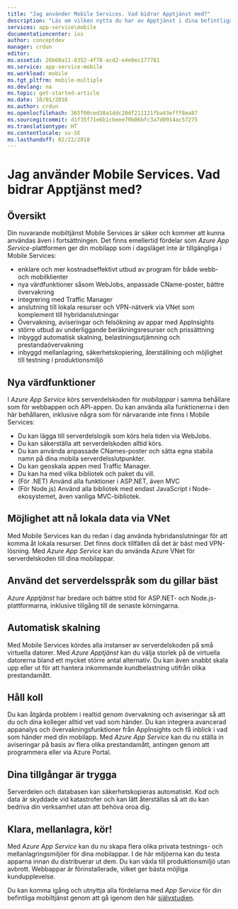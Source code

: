 ```yaml
---
title: "Jag använder Mobile Services. Vad bidrar Apptjänst med?"
description: "Läs om vilken nytta du har av Apptjänst i dina befintliga Mobile Services-projekt."
services: app-service\mobile
documentationcenter: ios
author: conceptdev
manager: crdun
editor: 
ms.assetid: 26b68a11-8352-4f78-acd2-e4e0ec177781
ms.service: app-service-mobile
ms.workload: mobile
ms.tgt_pltfrm: mobile-multiple
ms.devlang: na
ms.topic: get-started-article
ms.date: 10/01/2016
ms.author: crdun
ms.openlocfilehash: 365f00ced38a1ddc20df211121fba43efff8ea87
ms.sourcegitcommit: d1f35f71e6b1cbeee79b06bfc3a7d0914ac57275
ms.translationtype: HT
ms.contentlocale: sv-SE
ms.lasthandoff: 02/22/2018
---
```

# <a name="getting-started"> </a>Jag använder Mobile Services. Vad bidrar Apptjänst med?
## <a name="overview"></a>Översikt
Din nuvarande mobiltjänst Mobile Services är säker och kommer att kunna användas även i fortsättningen. Det finns emellertid fördelar som *Azure App Service*-plattformen ger din mobilapp som i dagsläget inte är tillgängliga i Mobile Services:

* enklare och mer kostnadseffektivt utbud av program för både webb- och mobilklienter
* nya värdfunktioner såsom WebJobs, anpassade CName-poster, bättre övervakning
* integrering med Traffic Manager
* anslutning till lokala resurser och VPN-nätverk via VNet som komplement till hybridanslutningar
* Övervakning, aviseringar och felsökning av appar med AppInsights
* större utbud av underliggande beräkningsresurser och prissättning
* inbyggd automatisk skalning, belastningsutjämning och prestandaövervakning
* inbyggd mellanlagring, säkerhetskopiering, återställning och möjlighet till testning i produktionsmiljö

## <a name="new-hosting-features"></a>Nya värdfunktioner
I *Azure App Service* körs serverdelskoden för *mobilappar* i samma behållare som för webbappen och API-appen. Du kan använda alla funktionerna i den här behållaren, inklusive några som för närvarande inte finns i Mobile Services:

* Du kan lägga till serverdelslogik som körs hela tiden via WebJobs.
* Du kan säkerställa att serverdelskoden alltid körs.
* Du kan använda anpassade CNames-poster och sätta egna stabila namn på dina mobila serverdelsslutpunkter.
* Du kan geoskala appen med Traffic Manager.
* Du kan ha med vilka bibliotek och paket du vill.
* (För .NET) Använd alla funktioner i ASP.NET, även MVC
* (För Node.js) Använd alla bibliotek med endast JavaScript i Node-ekosystemet, även vanliga MVC-bibliotek.

## <a name="access-on-premises-data-using-vnet"></a>Möjlighet att nå lokala data via VNet
Med Mobile Services kan du redan i dag använda hybridanslutningar för att komma åt lokala resurser. Det finns dock tillfällen då det är bäst med VPN-lösning. Med *Azure App Service* kan du använda Azure VNet för serverdelskoden till dina mobilappar.

## <a name="use-your-favorite-backend-language"></a>Använd det serverdelsspråk som du gillar bäst
*Azure Apptjänst* har bredare och bättre stöd för ASP.NET- och Node.js-plattformarna, inklusive tillgång till de senaste körningarna.

## <a name="set-up-automatic-scale"></a>Automatisk skalning
Med Mobile Services kördes alla instanser av serverdelskoden på små virtuella datorer. Med *Azure Apptjänst* kan du välja storlek på de virtuella datorerna bland ett mycket större antal alternativ. Du kan även snabbt skala upp eller ut för att hantera inkommande kundbelastning utifrån olika prestandamått.

## <a name="be-in-the-know"></a>Håll koll
Du kan åtgärda problem i realtid genom övervakning och aviseringar så att du och dina kolleger alltid vet vad som händer. Du kan integrera avancerad appanalys och övervakningsfunktioner från AppInsights och få inblick i vad som händer med din mobilapp. Med *Azure App Service* kan du nu ställa in aviseringar på basis av flera olika prestandamått, antingen genom att programmera eller via Azure Portal.

## <a name="keep-your-assets-safe"></a>Dina tillgångar är trygga
Serverdelen och databasen kan säkerhetskopieras automatiskt. Kod och data är skyddade vid katastrofer och kan lätt återställas så att du kan bedriva din verksamhet utan att behöva oroa dig.

## <a name="ready-stage-go"></a>Klara, mellanlagra, kör!
Med *Azure App Service* kan du nu skapa flera olika privata testnings- och mellanlagringsmiljöer för dina mobilappar. I de här miljöerna kan du testa apparna innan du distribuerar ut dem. Du kan växla till produktionsmiljö utan avbrott. Webbappar är förinstallerade, vilket ger bästa möjliga kundupplevelse.

Du kan komma igång och utnyttja alla fördelarna med *App Service* för din befintliga mobiltjänst genom att gå igenom den här [självstudien](app-service-mobile-migrating-from-mobile-services.md).
